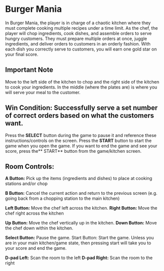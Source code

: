 # Burger Mania

In Burger Mania, the player is in charge of a chaotic kitchen where
they must complete cooking multiple recipes under a time limit. As the chef, the player will chop
ingredients, cook dishes, and assemble orders to serve hungry customers. They must prepare
multiple orders at once, juggle ingredients, and deliver orders to customers in an orderly fashion. With each dish you correctly serve to customers, you will earn one gold star on your final score.

## Important Note
Move to the left side of the kitchen to chop and the right side of the kitchen to cook your ingredients. In the middle  (where the plates are) is where you will serve your meal to the customer.

## Win Condition: Successfully serve a set number of correct orders based on what the customers want.

Press the **SELECT** button during the game to pause it and reference these instructions/controls on the screen.
Press the **START** button to start the game when you open the game.
If you want to end the game and see your score, press the** START** button from the game/kitchen screen.

## Room Controls:

**A Button:** Pick up the items (ingredients and dishes) to place at cooking stations and/or chop

**B Button:** Cancel the current action and return to the previous screen (e.g. going back from a
chopping station to the main kitchen)

**Left Button:** Move the chef left across the kitchen.
**Right Button:** Move the chef right across the kitchen

**Up Button:** Move the chef vertically up in the kitchen.
**Down Button:** Move the chef down within the kitchen.

**Select Button:** Pause the game.
Start Button: Start the game. Unless you are in your main kitchen/game state, then pressing start will take you to your score and end the game.

**D-pad Left:** Scan the room to the left
**D-pad Right:** Scan the room to the right
